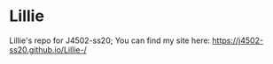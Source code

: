 # Lillie
Lillie's repo for J4502-ss20;
You can find my site here:  https://j4502-ss20.github.io/Lillie-/
